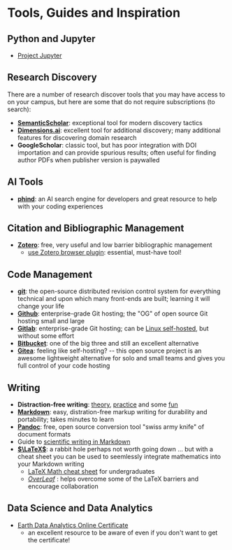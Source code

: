 # Tools, Guides and Inspiration

## Python and Jupyter

* [Project Jupyter](https://jupyter.org/)

## Research Discovery

There are a number of research discover tools that you may have access to
on your campus, but here are some that do not require subscriptions (to search):

* [**SemanticScholar**](https://semanticscholar.org): exceptional tool for modern discovery tactics
* [**Dimensions.ai**](https://dimensions.ai): excellent tool for additional discovery; many additional features for discovering domain research
* **GoogleScholar**: classic tool, but has poor integration with DOI importation and can provide spurious results; often useful for finding author PDFs when publisher version is paywalled


## AI Tools

* [**phind**](https://www.phind.com/): an AI search engine for developers and great resource to help with your coding experiences

## Citation and Bibliographic Management

* [**Zotero**](https://zotero.org): free, very useful and low barrier bibliographic management
    * [use Zotero browser plugin](https://www.zotero.org/download/): essential, must-have tool! 

## Code Management

* [**git**](https://git-scm.org): the open-source distributed revision control system for everything technical and upon which many front-ends are built; learning it will change your life
* [**Github**](https://github.com): enterprise-grade Git hosting; the "OG" of open source Git hosting small and large
* [**Gitlab**](https://gitlab.com): enterprise-grade Git hosting; can be [Linux self-hosted](https://about.gitlab.com/install/), but without some effort 
* [**Bitbucket**](https://bitbucket.org/): one of the big three and still an excellent alternative
* [**Gitea**](https://gitea.org): feeling like self-hosting? -- this open source project is an awesome lightweight alternative for solo and small teams and gives you full control of your code hosting

## Writing

* **Distraction-free writing**: [theory](https://), [practice](https://) and some [fun](https://)
* [**Markdown**](https://www.markdownguide.org/): easy, distration-free markup writing for durability and portability; takes minutes to learn
* [**Pandoc**](https://pandoc.org): free, open source conversion tool "swiss army knife" of document formats 
* Guide to [scientific writing in Markdown]()
* [**$\LaTeX$**](https://www.latex-project.org/): a rabbit hole perhaps not worth going down ... but with a cheat sheet you can be used to seemlessly integrate mathematics into your Markdown writing
    * [LaTeX Math cheat sheet](https://joshua.smcvt.edu/undergradmath/undergradmath.pdf) for undergraduates
    * [*OverLeaf*](https://overleaf.com) : helps overcome some of the LaTeX barriers and encourage collaboration

## Data Science and Data Analytics

* [Earth Data Analytics Online Certificate](https://www.earthdatascience.org/courses/intro-to-earth-data-science/)
    * an excellent resource to be aware of even if you don't want to get the certificate!
